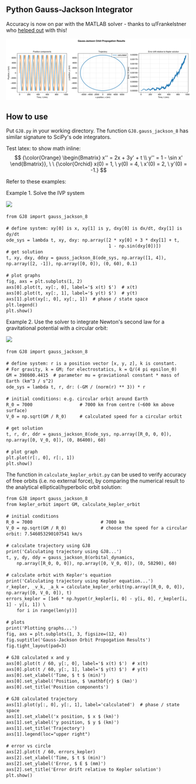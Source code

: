 ## Python Gauss-Jackson Integrator

Accuracy is now on par with the MATLAB solver - thanks to u/Frankelstner who [helped out](https://www.reddit.com/r/learnpython/comments/114pjhb/comment/j8xp7mp/?utm_source=share&utm_medium=web2x&context=3) with this!

![image](Figure_1.png)

## How to use

Put `GJ8.py` in your working directory. The function `GJ8.gauss_jackson_8` has similar signature to SciPy's ode integrators.

Test latex: to show math inline:  $$ {\color{Orange} \begin{Bmatrix} x'' = 2x + 3y' + t \\ y'' = 1 - \sin x' \end{Bmatrix}}, \ \ {\color{Orchid} x(0) = 1, \ y(0) = 4, \ x'(0) = 2, \ y'(0) = -1.} $$

Refer to these examples:

Example 1. Solve the IVP system 

<img src="https://latex.codecogs.com/png.latex?{\color{Orange} \begin{Bmatrix}
x'' = 2x + 3y' + t \\ 
y'' = 1 - \sin x'
\end{Bmatrix}}, \ \ {\color{Orchid} x(0) = 1, \ y(0) = 4, \ x'(0) = 2, \ y'(0) = -1.}" />

```
from GJ8 import gauss_jackson_8

# define system: xy[0] is x, xy[1] is y, dxy[0] is dx/dt, dxy[1] is dy/dt
ode_sys = lambda t, xy, dxy: np.array([2 * xy[0] + 3 * dxy[1] + t,
                                       1 - np.sin(dxy[0])])
# get solution
t, xy, dxy, ddxy = gauss_jackson_8(ode_sys, np.array([1, 4]), np.array([2, -1]), np.array([0, 0]), (0, 60), 0.1)

# plot graphs
fig, axs = plt.subplots(1, 2)
axs[0].plot(t, xy[:, 0], label='$ x(t) $')  # x(t)
axs[0].plot(t, xy[:, 1], label='$ y(t) $')  # y(t)
axs[1].plot(xy[:, 0], xy[:, 1])  # phase / state space
plt.legend()
plt.show()
```

Example 2. Use the solver to integrate Newton's second law for a gravitational potential with a circular orbit:

<img src="https://latex.codecogs.com/png.latex?{\color{Orange} \ddot{\mathbf{r}} = -\frac{GM}{|\mathbf{r}|^2} \mathbf{\hat{r}}}, \ \ {\color{Orchid} \mathbf{r}(0) = \begin{bmatrix}
7000\\ 
0\\ 
0
\end{bmatrix}, \ \dot{\mathbf{r}}(0) = \begin{bmatrix}
0\\ 
\sqrt{GM / 7000}\\ 
0
\end{bmatrix}.}" />

```
from GJ8 import gauss_jackson_8

# define system: r is a position vector [x, y, z], k is constant.
# For gravity, k = GM; for electrostatics, k = Q/(4 pi epsilon_0)
GM = 398600.4415  # parameter mu = graviational constant * mass of Earth (km^3 / s^2)
ode_sys = lambda t, r, dr: (-GM / (norm(r) ** 3)) * r

# initial conditions: e.g. circular orbit around Earth
R_0 = 7000                  # 7000 km from centre (~600 km above surface)
V_0 = np.sqrt(GM / R_0)     # calculated speed for a circular orbit

# get solution
t, r, dr, ddr = gauss_jackson_8(ode_sys, np.array([R_0, 0, 0]), np.array([0, V_0, 0]), (0, 86400), 60)
    
# plot graph
plt.plot(r[:, 0], r[:, 1])
plt.show()
```

The function in `calculate_kepler_orbit.py` can be used to verify accuracy of free orbits (i.e. no external force), by comparing the numerical result to the analytical elliptical/hyperbolic orbit solution:

```
from GJ8 import gauss_jackson_8
from kepler_orbit import GM, calculate_kepler_orbit

# initial conditions
R_0 = 7000                          # 7000 km
V_0 = np.sqrt(GM / R_0)             # choose the speed for a circular orbit: 7.546053290107541 km/s

# calculate trajectory using GJ8
print('Calculating trajectory using GJ8...')
t, y, dy, ddy = gauss_jackson_8(orbital_dynamics,
    np.array([R_0, 0, 0]), np.array([0, V_0, 0]), (0, 58290), 60)

# calculate orbit with Kepler's equation
print('Calculating trajectory using Kepler equation...')
r_kepler, _v_k, _a_k = calculate_kepler_orbit(np.array([R_0, 0, 0]), np.array([0, V_0, 0]), t)
errors_kepler = [1e6 * np.hypot(r_kepler[i, 0] - y[i, 0], r_kepler[i, 1] - y[i, 1]) \
    for i in range(len(y))]

# plots
print('Plotting graphs...')
fig, axs = plt.subplots(1, 3, figsize=(12, 4))
fig.suptitle('Gauss-Jackson Orbit Propogation Results')
fig.tight_layout(pad=3)

# GJ8 calculated x and y
axs[0].plot(t / 60, y[:, 0], label='$ x(t) $')  # x(t)
axs[0].plot(t / 60, y[:, 1], label='$ y(t) $')  # y(t)
axs[0].set_xlabel('Time, $ t $ (min)')
axs[0].set_ylabel('Position, $ \mathbf{r} $ (km)')
axs[0].set_title('Position components')

# GJ8 calculated trajectory
axs[1].plot(y[:, 0], y[:, 1], label='calculated')  # phase / state space
axs[1].set_xlabel('x position, $ x $ (km)')
axs[1].set_ylabel('y position, $ y $ (km)')
axs[1].set_title('Trajectory')
axs[1].legend(loc="upper right")

# error vs circle
axs[2].plot(t / 60, errors_kepler)
axs[2].set_xlabel('Time, $ t $ (min)')
axs[2].set_ylabel('Error, $ E $ (mm)')
axs[2].set_title('Error drift relative to Kepler solution')
plt.show()
```